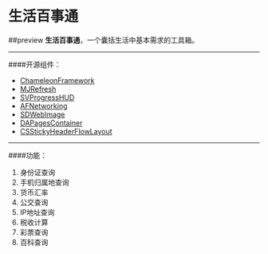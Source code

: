# 生活百事通
##preview
**生活百事通**，一个囊括生活中基本需求的工具箱。

----------
####开源组件：
- [ChameleonFramework](https://github.com/ViccAlexander/Chameleon)
- [MJRefresh](https://github.com/CoderMJLee/MJRefresh)
- [SVProgressHUD](http://samvermette.com/199)
- [AFNetworking](https://github.com/AFNetworking/AFNetworking)
- [SDWebImage](https://github.com/rs/SDWebImage)
- [DAPagesContainer](https://github.com/daria-kopaliani/DAPagesContainer)
- [CSStickyHeaderFlowLayout](https://github.com/jamztang/CSStickyHeaderFlowLayout)

-----------
####功能：
1. 身份证查询
2. 手机归属地查询
3. 货币汇率
4. 公交查询
5. IP地址查询
6. 税收计算
7. 彩票查询
8. 百科查询